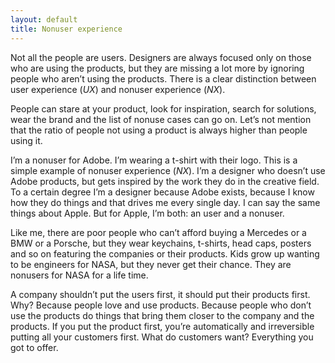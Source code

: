 ```yaml
---
layout: default
title: Nonuser experience
---
```


Not all the people are users. Designers are always focused only on those who are using the products, but they are missing a lot more by ignoring people who aren’t using the products. There is a clear distinction between user experience (*UX*) and nonuser experience (*NX*).

People can stare at your product, look for inspiration, search for solutions, wear the brand and the list of nonuse cases can go on. Let’s not mention that the ratio of people not using a product is always higher than people using it.

I’m a nonuser for Adobe. I’m wearing a t-shirt with their logo. This is a simple example of nonuser experience (*NX*). I’m a designer who doesn’t use Adobe products, but gets inspired by the work they do in the creative field. To a certain degree I’m a designer because Adobe exists, because I know how they do things and that drives me every single day. I can say the same things about Apple. But for Apple, I’m both: an user and a nonuser.

Like me, there are poor people who can’t afford buying a Mercedes or a BMW or a Porsche, but they wear keychains, t-shirts, head caps, posters and so on featuring the companies or their products. Kids grow up wanting to be engineers for NASA, but they never get their chance. They are nonusers for NASA for a life time.

A company shouldn’t put the users first, it should put their products first. Why? Because people love and use products. Because people who don’t use the products do things that bring them closer to the company and the products. If you put the product first, you’re automatically and irreversible putting all your customers first. What do customers want? Everything you got to offer.